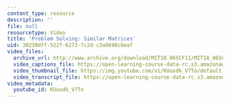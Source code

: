 ```yaml
---
content_type: resource
description: ''
file: null
resourcetype: Video
title: 'Problem Solving: Similar Matrices'
uid: 30230dff-522f-6273-7c2d-c3a8698cbeaf
video_files:
  archive_url: http://www.archive.org/download/MIT18.06SCF11/MIT18_06SC_110607_B1_300k.mp4
  video_captions_file: https://open-learning-course-data-rc.s3.amazonaws.com/18-06sc-linear-algebra-fall-2011/629f5eaace2351e5befb3b65e46243c2_KUuxdk_V7To.vtt
  video_thumbnail_file: https://img.youtube.com/vi/KUuxdk_V7To/default.jpg
  video_transcript_file: https://open-learning-course-data-rc.s3.amazonaws.com/18-06sc-linear-algebra-fall-2011/d884415d8533b2bce595c5817459c53f_KUuxdk_V7To.pdf
video_metadata:
  youtube_id: KUuxdk_V7To
---
```

